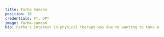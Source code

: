 ```yaml
---
title: Farha Samaan
position: 10
credentials: PT, DPT
image: farha-samaan
bio: Farha's interest in physical therapy was due to wanting to take a patient-centered approach and help people reduce the need of taking pain medication or overcome injuries in order to get back to doing what they love. Farha enjoys how physical therapy allows her to get to know patients and assist with reaching their goals. She and her husband, George, enjoy traveling, going to the beach, and being foodies.
---
```

